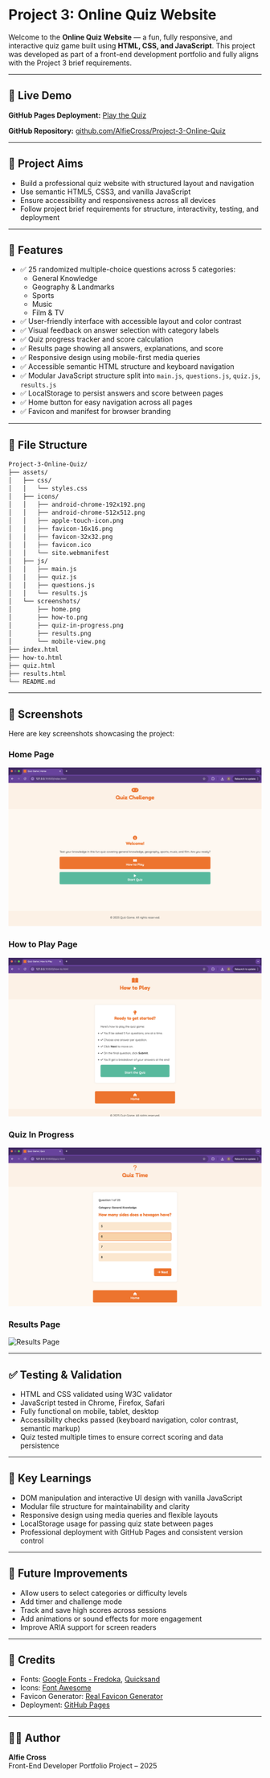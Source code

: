 # Project 3: Online Quiz Website

Welcome to the **Online Quiz Website** — a fun, fully responsive, and interactive quiz game built using **HTML, CSS, and JavaScript**. This project was developed as part of a front-end development portfolio and fully aligns with the Project 3 brief requirements.

---

## 🔗 Live Demo

**GitHub Pages Deployment:** [Play the Quiz](https://alfiecross.github.io/Project-3-Online-Quiz/)

**GitHub Repository:** [github.com/AlfieCross/Project-3-Online-Quiz](https://github.com/AlfieCross/Project-3-Online-Quiz)

---

## 🎯 Project Aims

- Build a professional quiz website with structured layout and navigation
- Use semantic HTML5, CSS3, and vanilla JavaScript
- Ensure accessibility and responsiveness across all devices
- Follow project brief requirements for structure, interactivity, testing, and deployment

---

## 🚀 Features

- ✅ 25 randomized multiple-choice questions across 5 categories:
  - General Knowledge
  - Geography & Landmarks
  - Sports
  - Music
  - Film & TV
- ✅ User-friendly interface with accessible layout and color contrast
- ✅ Visual feedback on answer selection with category labels
- ✅ Quiz progress tracker and score calculation
- ✅ Results page showing all answers, explanations, and score
- ✅ Responsive design using mobile-first media queries
- ✅ Accessible semantic HTML structure and keyboard navigation
- ✅ Modular JavaScript structure split into `main.js`, `questions.js`, `quiz.js`, `results.js`
- ✅ LocalStorage to persist answers and score between pages
- ✅ Home button for easy navigation across all pages
- ✅ Favicon and manifest for browser branding

---

## 🧱 File Structure

```
Project-3-Online-Quiz/
├── assets/
│   ├── css/
│   │   └── styles.css
│   ├── icons/
│   │   ├── android-chrome-192x192.png
│   │   ├── android-chrome-512x512.png
│   │   ├── apple-touch-icon.png
│   │   ├── favicon-16x16.png
│   │   ├── favicon-32x32.png
│   │   ├── favicon.ico
│   │   └── site.webmanifest
│   ├── js/
│   │   ├── main.js
│   │   ├── quiz.js
│   │   ├── questions.js
│   │   └── results.js
│   └── screenshots/
│       ├── home.png
│       ├── how-to.png
│       ├── quiz-in-progress.png
│       ├── results.png
│       └── mobile-view.png
├── index.html
├── how-to.html
├── quiz.html
├── results.html
└── README.md
```

---

## 📸 Screenshots

Here are key screenshots showcasing the project:

### Home Page
![Home Page](assets/screenshots/home.png)

### How to Play Page
![How to Play](assets/screenshots/how-to.png)

### Quiz In Progress
![Quiz In Progress](assets/screenshots/quiz-in-progress.png)

### Results Page
![Results Page](assets/screenshots/results.png)

---

## ✅ Testing & Validation

- HTML and CSS validated using W3C validator
- JavaScript tested in Chrome, Firefox, Safari
- Fully functional on mobile, tablet, desktop
- Accessibility checks passed (keyboard navigation, color contrast, semantic markup)
- Quiz tested multiple times to ensure correct scoring and data persistence

---

## 🧠 Key Learnings

- DOM manipulation and interactive UI design with vanilla JavaScript
- Modular file structure for maintainability and clarity
- Responsive design using media queries and flexible layouts
- LocalStorage usage for passing quiz state between pages
- Professional deployment with GitHub Pages and consistent version control

---

## 🔮 Future Improvements

- Allow users to select categories or difficulty levels
- Add timer and challenge mode
- Track and save high scores across sessions
- Add animations or sound effects for more engagement
- Improve ARIA support for screen readers

---

## 📜 Credits

- Fonts: [Google Fonts - Fredoka](https://fonts.google.com/specimen/Fredoka), [Quicksand](https://fonts.google.com/specimen/Quicksand)
- Icons: [Font Awesome](https://fontawesome.com/)
- Favicon Generator: [Real Favicon Generator](https://realfavicongenerator.net/)
- Deployment: [GitHub Pages](https://pages.github.com/)

---

## 👨‍💻 Author

**Alfie Cross**\
Front-End Developer Portfolio Project – 2025
